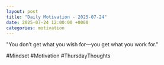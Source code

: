 ```yaml
---
layout: post
title: "Daily Motivation - 2025-07-24"
date: 2025-07-24 12:00:00 +0000
categories: motivation
---
```


"You don’t get what you wish for—you get what you work for."

#Mindset #Motivation #ThursdayThoughts
